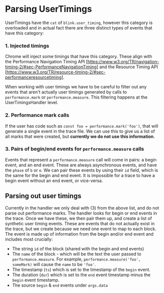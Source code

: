 # Parsing UserTimings

UserTimings have the `cat` of `blink.user_timing`, however this category is overloaded and in actual fact there are three distinct types of events that have this category:

### 1. Injected timings
Chrome will inject some timings that have this category. These align with the Performance Navigation Timing API [https://www.w3.org/TR/navigation-timing-2/#sec-PerformanceNavigationTiming] and the Resource Timing API [https://www.w3.org/TR/resource-timing-2/#sec-performanceresourcetiming].

When working with user timings we have to be careful to filter out any events that aren't actually user timings generated by calls to `performance.mark` or `performance.measure`. This filtering happens at the UserTimingsHandler level.

### 2. Performance mark calls
If the user has code such as `const foo = performance.mark('foo')`, that will generate a single event in the trace file. We can use this to give us a list of all marks that were created, but **currently we do not use this information**.

### 3. Pairs of begin/end events for `performance.measure` calls

Events that represent a `performance.measure` call will come in pairs: a begin event, and an end event. These are always asynchronous events, and have the `phase` of `b` or `e`. We can pair these events by using their `id` field, which is the same for the begin and end event. It is impossible for a trace to have a begin event without an end event, or vice-versa.


## Parsing out user timings

Currently in the handler we only deal with (3) from the above list, and do not parse out performance marks. The handler looks for begin or end events in the trace. Once we have these, we then pair them up, and create a list of synthetic user timing events. These are events that do not actually exist in the trace, but we create because we need one event to map to each block. The event is made up of information from the begin and/or end event and includes most crucially:

* The string `id` of the block (shared with the begin and end events)
* The `name` of the block - which will be the text the user passed to `performance.measure`. For example, `performance.measure('foo', someMark)` will cause the `name` to be `'foo'`.
* The timestamp (`ts`) which is set to the timestamp of the `begin` event.
* The duration (`dur`) which is set to the `end` event timestamp minus the `begin` event timestamp.
* The source `begin` & `end` events under `args.data`


